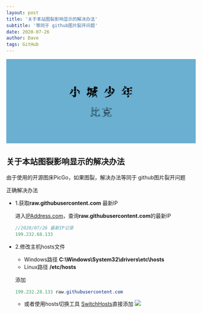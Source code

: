 ```yaml
---
layout: post
title: '关于本站图裂影响显示的解决办法'
subtitle: '等同于 github图片裂开问题'
date: 2020-07-26
author: Dave
tags: GitHub 
---
```



![](https://raw.githubusercontent.com/dendyikbc/PicGoBed/master/img/light-city-boy-piccolo.jpg)

## 关于本站图裂影响显示的解决办法

由于使用的开源图床PicGo，如果图裂，解决办法等同于 github图片裂开问题

正确解决办法

- 1.获取**raw.githubusercontent.com** 最新IP

    进入[IPAddress.com](https://www.ipaddress.com/)，查询**raw.githubusercontent.com**的最新IP
    ```java
    //2020/07/26 最新IP记录
    199.232.68.133
    ```
- 2.修改主机hosts文件
    - Windows路径 **C:\Windows\System32\drivers\etc\hosts**
    - Linux路径 **/etc/hosts**

    添加
    ```java
    199.232.28.133 raw.githubusercontent.com
    ```

    - 或者使用hosts切换工具 [SwitchHosts](https://github.com/oldj/SwitchHosts)直接添加
    ![](https://raw.githubusercontent.com/oldj/SwitchHosts/master/screenshots/sh_light.png)
